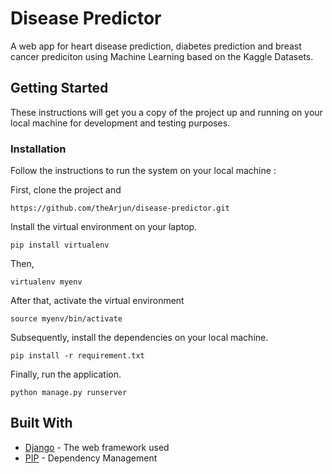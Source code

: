 # Disease Predictor

A web app for heart disease prediction, diabetes prediction and breast cancer prediciton using Machine Learning based on the Kaggle Datasets. 

## Getting Started

These instructions will get you a copy of the project up and running on your local machine for development and testing purposes.

### Installation

Follow the instructions to run the system on your local machine :

First, clone the project and 
```
https://github.com/theArjun/disease-predictor.git
```

Install the virtual environment on your laptop.
```
pip install virtualenv
```
Then,
```
virtualenv myenv
```
After that, activate the virtual environment
```
source myenv/bin/activate
```
Subsequently, install the dependencies on your local machine.
```
pip install -r requirement.txt
```
Finally, run the application.
```
python manage.py runserver
```

## Built With

* [Django](https://www.djangoproject.com/) - The web framework used
* [PIP](https://pip.pypa.io/en/stable//) - Dependency Management




